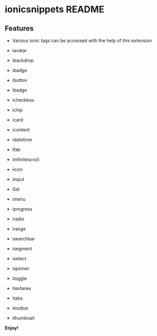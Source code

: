 # ionicsnippets README

## Features

 - Various ionic tags can be accessed with the help of this extension

 - iavatar
 - ibackdrop
 - ibadge
 - ibutton
 - ibadge
 - icheckbox
 - ichip
 - icard
 - icontent
 - idatetime
 - ifab
 - iinfinitescroll
 - iicon
 - iinput
 - ilist
 - imenu
 - iprogress
 - iradio
 - irange
 - isearchbar
 - isegment
 - iselect
 - ispinner
 - itoggle
 - itextarea
 - itabs
 - itoolbar
 - ithumbnail
 
**Enjoy!**
